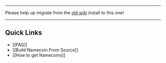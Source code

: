 ***

Please help up migrate from the [old wiki](http://dot-bit.org/) install to this one!

***

## Quick Links
* [[FAQ]]
* [[Build Namecoin From Source]]
* [[How to get Namecoins]]
